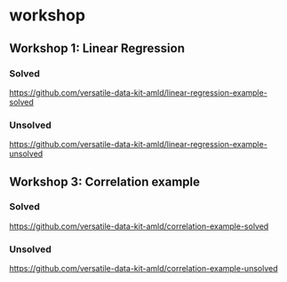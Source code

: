 # workshop

## Workshop 1: Linear Regression
### Solved
https://github.com/versatile-data-kit-amld/linear-regression-example-solved
### Unsolved
https://github.com/versatile-data-kit-amld/linear-regression-example-unsolved

## Workshop 3: Correlation example
### Solved
https://github.com/versatile-data-kit-amld/correlation-example-solved
### Unsolved
https://github.com/versatile-data-kit-amld/correlation-example-unsolved
